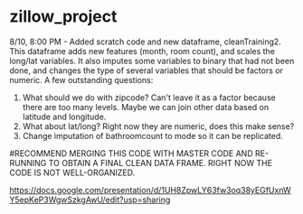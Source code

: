 # zillow_project

8/10, 8:00 PM - Added scratch code and new dataframe, cleanTraining2. This dataframe adds new features (month, room count), and scales the long/lat variables. It also imputes some variables to binary that had not been done, and changes the type of several variables that should be factors or numeric.
A few outstanding questions: 
1) What should we do with zipcode? Can't leave it as a factor because there are too many levels. Maybe we can join other data based on latitude and longitude. 
2) What about lat/long? Right now they are numeric, does this make sense?
3) Change imputation of bathroomcount to mode so it can be replicated. 

#RECOMMEND MERGING THIS CODE WITH MASTER CODE AND RE-RUNNING TO OBTAIN A FINAL CLEAN DATA FRAME. RIGHT NOW THE CODE IS NOT WELL-ORGANIZED.


https://docs.google.com/presentation/d/1UH8ZpwLY63fw3oq38yEGfUxnWY5epKeP3WgwSzkgAwU/edit?usp=sharing
